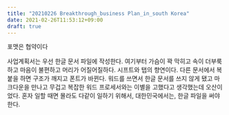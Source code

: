 ```yaml
---
title: "20210226 Breakthrough_business Plan_in_south Korea"
date: 2021-02-26T11:53:12+09:00
draft: true
---
```


포맷은 협약이다

사업계획서는 우선 한글 문서 파일에 작성한다.
여기부터 가슴이 꽉 막히고 속이 더부룩하고 마음이 불편하고 머리가 어질어질하다.
시프트와 탭의 향연이다. 다른 문서에서 복붙을 하면 구조가 깨지고 폰트가 바뀐다. 워드를 쓰면서 한글 문서를 쓰지 않게 됐고 마크다운을 만나고 무겁고 복잡한 워드 프로세서와는 이별을 고했다고 생각했는데 오산이었다. 혼자 일할 때면 몰라도 다같이 일하기 위해서, 대한민국에서는, 한글 파일을 써야 한다.

